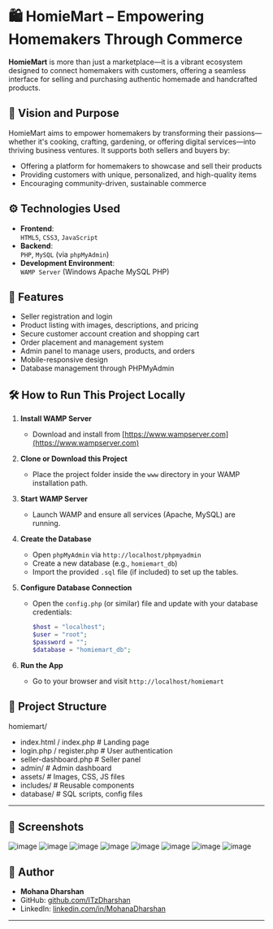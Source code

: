 # 🛍️ HomieMart – Empowering Homemakers Through Commerce

**HomieMart** is more than just a marketplace—it is a vibrant ecosystem designed to connect homemakers with customers, offering a seamless interface for selling and purchasing authentic homemade and handcrafted products.

## 🌟 Vision and Purpose

HomieMart aims to empower homemakers by transforming their passions—whether it's cooking, crafting, gardening, or offering digital services—into thriving business ventures. It supports both sellers and buyers by:

- Offering a platform for homemakers to showcase and sell their products
- Providing customers with unique, personalized, and high-quality items
- Encouraging community-driven, sustainable commerce

## ⚙️ Technologies Used

- **Frontend**:  
  `HTML5`, `CSS3`, `JavaScript`  
- **Backend**:  
  `PHP`, `MySQL` (via `phpMyAdmin`)
- **Development Environment**:  
  `WAMP Server` (Windows Apache MySQL PHP)

## 🧩 Features

- Seller registration and login
- Product listing with images, descriptions, and pricing
- Secure customer account creation and shopping cart
- Order placement and management system
- Admin panel to manage users, products, and orders
- Mobile-responsive design
- Database management through PHPMyAdmin

## 🛠️ How to Run This Project Locally

1. **Install WAMP Server**
   - Download and install from [https://www.wampserver.com](https://www.wampserver.com)

2. **Clone or Download this Project**
   - Place the project folder inside the `www` directory in your WAMP installation path.

3. **Start WAMP Server**
   - Launch WAMP and ensure all services (Apache, MySQL) are running.

4. **Create the Database**
   - Open `phpMyAdmin` via `http://localhost/phpmyadmin`
   - Create a new database (e.g., `homiemart_db`)
   - Import the provided `.sql` file (if included) to set up the tables.

5. **Configure Database Connection**
   - Open the `config.php` (or similar) file and update with your database credentials:
     ```php
     $host = "localhost";
     $user = "root";
     $password = "";
     $database = "homiemart_db";
     ```

6. **Run the App**
   - Go to your browser and visit `http://localhost/homiemart`

## 📁 Project Structure

homiemart/
- index.html / index.php # Landing page
- login.php / register.php # User authentication
- seller-dashboard.php # Seller panel
- admin/ # Admin dashboard
- assets/ # Images, CSS, JS files
- includes/ # Reusable components
- database/ # SQL scripts, config files

---

## 📸 Screenshots

![image](https://github.com/user-attachments/assets/78c7ff77-5472-4e48-99a9-e31ec0530252)
![image](https://github.com/user-attachments/assets/602b8a80-e1f3-4ca5-9fe6-528fcadd4ea2)
![image](https://github.com/user-attachments/assets/ad1dd75e-c7d6-4583-b9ee-a771585c15fb)
![image](https://github.com/user-attachments/assets/0b7ce28c-0e4c-43da-868c-203a83e0bac2)
![image](https://github.com/user-attachments/assets/30707b10-003e-4695-a6c9-9e9ad6450767)
![image](https://github.com/user-attachments/assets/0a6df465-65b9-47f3-a2c3-3045b34013b1)
![image](https://github.com/user-attachments/assets/f26399ac-ddd7-45f2-819b-05b906e7f998)
![image](https://github.com/user-attachments/assets/705f9efb-2666-4056-86e1-556ada394b59)


## 🤝 Author

- **Mohana Dharshan**
- GitHub: [github.com/ITzDharshan](https://github.com/ITzDharshan)
- LinkedIn: [linkedin.com/in/MohanaDharshan](www.linkedin.com/in/mdharshan)

---
